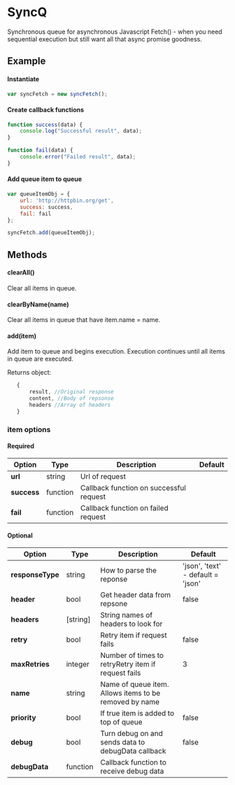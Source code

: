 # SyncQ
Synchronous queue for asynchronous Javascript Fetch() - when you need sequential execution but still want all that async promise goodness.

## Example

#### Instantiate
```.js
var syncFetch = new syncFetch();
```
#### Create callback functions
```.js
function success(data) {
    console.log("Successful result", data);
}

function fail(data) {
    console.error("Failed result", data);
}
```
#### Add queue item to queue
```.js
var queueItemObj = {
    url: 'http://httpbin.org/get',
    success: success,
    fail: fail
};

syncFetch.add(queueItemObj); 
 ```
 ## Methods
 
 #### clearAll()
 Clear all items in queue.
 
 #### clearByName(name)
 Clear all items in queue that have item.name = name.

 #### add(item)
 Add item to queue and begins execution.  Execution continues until all items in queue are executed.  
 
 Returns object:
 ```.js
    {
        result, //Original response
        content, //Body of repsonse
        headers //Array of headers 
    }
 ```
  
### item options

#### Required
| Option | Type | Description  | Default | 
| --- | --- | --- | --- |
| **url** | string | Url of request ||
| **success** | function | Callback function on successful request ||
| **fail** | function | Callback function on failed request ||

#### Optional
| Option | Type | Description  | Default | 
| --- | --- | --- | --- |
| **responseType** | string | How to parse the reponse | 'json', 'text' - default = 'json' |
| **header** | bool | Get header data from repsone | false |
| **headers** | [string] | String names of headers to look for |  |
| **retry** | bool | Retry item if request fails | false |
| **maxRetries** | integer | Number of times to retryRetry item if request fails | 3 |
| **name** | string | Name of queue item.  Allows items to be removed by name | |
| **priority** | bool | If true item is added to top of queue | false |
| **debug** | bool | Turn debug on and sends data to debugData callback | false |
| **debugData** | function | Callback function to receive debug data |  |





